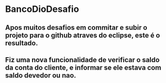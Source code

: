 # BancoDioDesafio

## Apos muitos desafios em commitar e subir o projeto para o github atraves do eclipse, este é o resultado.

## Fiz uma nova funcionalidade de verificar o saldo da conta do cliente, e informar se ele estava com saldo devedor ou nao.
